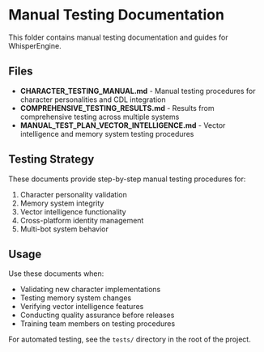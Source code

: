 # Manual Testing Documentation

This folder contains manual testing documentation and guides for WhisperEngine.

## Files

- **CHARACTER_TESTING_MANUAL.md** - Manual testing procedures for character personalities and CDL integration
- **COMPREHENSIVE_TESTING_RESULTS.md** - Results from comprehensive testing across multiple systems
- **MANUAL_TEST_PLAN_VECTOR_INTELLIGENCE.md** - Vector intelligence and memory system testing procedures

## Testing Strategy

These documents provide step-by-step manual testing procedures for:

1. Character personality validation
2. Memory system integrity
3. Vector intelligence functionality  
4. Cross-platform identity management
5. Multi-bot system behavior

## Usage

Use these documents when:
- Validating new character implementations
- Testing memory system changes
- Verifying vector intelligence features
- Conducting quality assurance before releases
- Training team members on testing procedures

For automated testing, see the `tests/` directory in the root of the project.